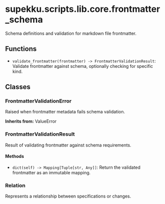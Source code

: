 # supekku.scripts.lib.core.frontmatter_schema

Schema definitions and validation for markdown file frontmatter.

## Functions

- `validate_frontmatter(frontmatter) -> FrontmatterValidationResult`: Validate frontmatter against schema, optionally checking for specific kind.

## Classes

### FrontmatterValidationError

Raised when frontmatter metadata fails schema validation.

**Inherits from:** ValueError

### FrontmatterValidationResult

Result of validating frontmatter against schema requirements.

#### Methods

- `dict(self) -> Mapping[Tuple[str, Any]]`: Return the validated frontmatter as an immutable mapping.

### Relation

Represents a relationship between specifications or changes.
